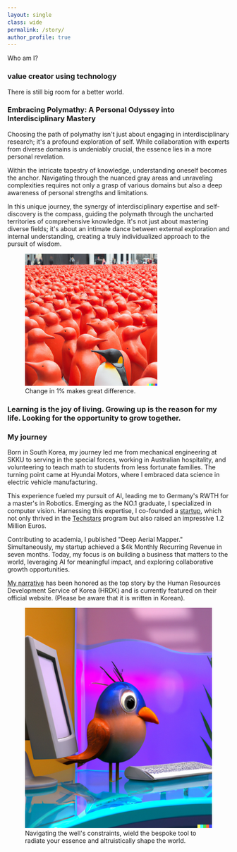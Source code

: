 ```yaml
---
layout: single
class: wide
permalink: /story/
author_profile: true
---
```


Who am I?

### value creator using technology
There is still big room for a better world. 

### Embracing Polymathy: A Personal Odyssey into Interdisciplinary Mastery
Choosing the path of polymathy isn't just about engaging in interdisciplinary research; it's a profound exploration of self. While collaboration with experts from diverse domains is undeniably crucial, the essence lies in a more personal revelation.

Within the intricate tapestry of knowledge, understanding oneself becomes the anchor. Navigating through the nuanced gray areas and unraveling complexities requires not only a grasp of various domains but also a deep awareness of personal strengths and limitations.

In this unique journey, the synergy of interdisciplinary expertise and self-discovery is the compass, guiding the polymath through the uncharted territories of comprehensive knowledge. It's not just about mastering diverse fields; it's about an intimate dance between external exploration and internal understanding, creating a truly individualized approach to the pursuit of wisdom.


<figure>
    <img src="..\img\penguins_time_square.png"  alt="different penguin" width="300" height="300">
    <figcaption>Change in 1% makes great difference.</figcaption>
</figure>


### Learning is the joy of living. Growing up is the reason for my life. Looking for the opportunity to grow together.

### My journey
Born in South Korea, my journey led me from mechanical engineering at SKKU to serving in the special forces, working in Australian hospitality, and  volunteering to teach math to students from less fortunate families. The turning point came at Hyundai Motors, where I embraced data science in electric vehicle manufacturing.

This experience fueled my pursuit of AI, leading me to Germany's RWTH for a master's in Robotics. Emerging as the NO.1 graduate, I specialized in computer vision. Harnessing this expertise, I co-founded a [startup](https://www.hexafarms.com), which not only thrived in the [Techstars](https://www.techstars.com/) program but also raised an impressive 1.2 Million Euros.

Contributing to academia, I published "Deep Aerial Mapper." Simultaneously, my startup achieved a $4k Monthly Recurring Revenue in seven months. Today, my focus is on building a business that matters to the world, leveraging AI for meaningful impact, and exploring collaborative growth opportunities.

[My narrative](https://www.worldjob.or.kr/info/bbs/ovseaAdvnStry/view.do?menuId=1000006395&bbscttNo=192537) has been honored as the top story by the Human Resources Development Service of Korea (HRDK) and is currently featured on their official website. (Please be aware that it is written in Korean).

<figure>
    <img src="..\img\bird_aquarium.png"  alt="bird in aquarium" width="500" height="500">
    <figcaption>
Navigating the well's constraints, wield the bespoke tool to radiate your essence and altruistically shape the world.</figcaption>
</figure>